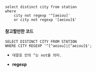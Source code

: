 ```
select distinct city from station
where 
    city not regexp '^[aeiou]'
    or city not regexp '[aeiou]$'
```

#### 참고할만한 코드

```
SELECT DISTINCT CITY FROM STATION
WHERE CITY REGEXP '^[^aeiou]|[^aeiou]$';
```
- `대괄호 안의 ^는 not을 의미.`

- **regexp**
